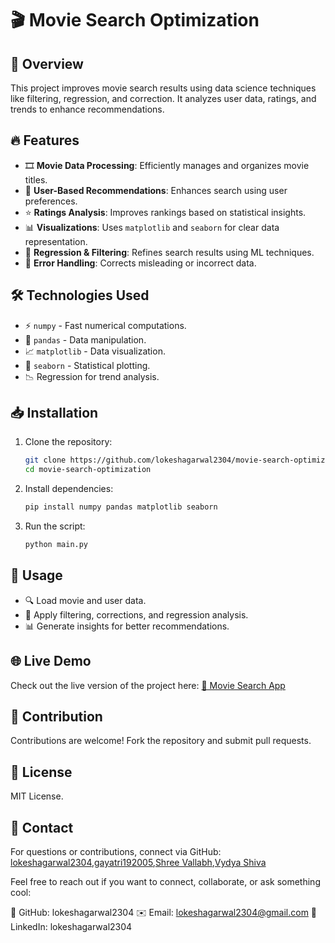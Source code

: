 # 🎬 Movie Search Optimization

## 🌟 Overview
This project improves movie search results using data science techniques like filtering, regression, and correction. It analyzes user data, ratings, and trends to enhance recommendations. 

## 🔥 Features
- 🎞 **Movie Data Processing**: Efficiently manages and organizes movie titles.
- 👤 **User-Based Recommendations**: Enhances search using user preferences.
- ⭐ **Ratings Analysis**: Improves rankings based on statistical insights.
- 📊 **Visualizations**: Uses `matplotlib` and `seaborn` for clear data representation.
- 🤖 **Regression & Filtering**: Refines search results using ML techniques.
- 🔄 **Error Handling**: Corrects misleading or incorrect data.

## 🛠 Technologies Used
- ⚡ `numpy` - Fast numerical computations.
- 📑 `pandas` - Data manipulation.
- 📈 `matplotlib` - Data visualization.
- 🎨 `seaborn` - Statistical plotting.
- 📉 Regression for trend analysis.

## 📥 Installation
1. Clone the repository:
   ```bash
   git clone https://github.com/lokeshagarwal2304/movie-search-optimization.git
   cd movie-search-optimization
   ```
2. Install dependencies:
   ```bash
   pip install numpy pandas matplotlib seaborn
   ```
3. Run the script:
   ```bash
   python main.py
   ```

## 🚀 Usage
- 🔍 Load movie and user data.
- 🔄 Apply filtering, corrections, and regression analysis.
- 📊 Generate insights for better recommendations.

## 🌐 Live Demo
Check out the live version of the project here: [🎥 Movie Search App](https://v0-movie-search-app-xhsekn.vercel.app/)

## 🤝 Contribution
Contributions are welcome! Fork the repository and submit pull requests.

## 📜 License
MIT License.

## 📧 Contact
For questions or contributions, connect via GitHub: [lokeshagarwal2304](https://github.com/lokeshagarwal2304),[gayatri192005](https://github.com/gayatri192005),[Shree Vallabh](https://github.com/vallabh-123
),[Vydya Shiva](https://github.com/Vydyashiva)

Feel free to reach out if you want to connect, collaborate, or ask something cool:

🔗 GitHub: lokeshagarwal2304 
✉️ Email: lokeshagarwal2304@gmail.com
📱 LinkedIn: lokeshagarwal2304
